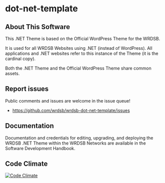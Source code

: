 dot-net-template
===

## About This Software

This .NET Theme is based on the Official WordPress Theme for the WRDSB.

It is used for all WRDSB Websites using .NET (instead of WordPress). All applications and .NET websites refer to this instance of the Theme (it is the cardinal copy).

Both the .NET Theme and the Official WordPress Theme share common assets.

## Report issues

Public comments and issues are welcome in the issue queue!
* https://github.com/wrdsb/wrdsb-dot-net-template/issues

## Documentation

Documentation and credentials for editing, upgrading, and deploying 
the WRDSB .NET Theme within the WRDSB Networks are available 
in the Software Development Handbook.

## Code Climate

[![Code Climate](https://codeclimate.com/github/wrdsb/wrdsb-dot-net-template/badges/gpa.svg)](https://codeclimate.com/github/wrdsb/wrdsb-dot-net-template)
